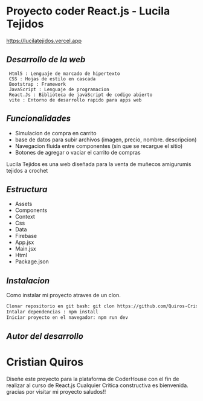# Proyecto coder React.js - Lucila Tejidos


https://lucilatejidos.vercel.app

## _Desarrollo de la web_
     Html5 : Lenguaje de marcado de hipertexto
     CSS : Hojas de estilo en cascada
     Bootstrap : Framework
     JavaScript : Lenguaje de programacion
     React.Js : Biblioteca de javaScript de codigo abierto
     vite : Entorno de desarrollo rapido para apps web
    
## _Funcionalidades_

- Simulacion de compra en carrito
- base de datos para subir archivos (imagen, precio, nombre. descripcion)
- Navegacion fluida entre componentes (sin que se recargue el sitio)
- Botones de agregar o vaciar el carrito de compras


Lucila Tejidos es una web diseñada para la venta de muñecos amigurumis tejidos a crochet

## _Estructura_


- Assets
- Components
- Context
- Css
- Data
- Firebase
- App.jsx
- Main.jsx
- Html
- Package.json


## _Instalacion_

Como instalar mi proyecto atraves de un clon.

```sh
Clonar repositorio en git bash: git clon https://github.com/Quiros-Cristian/react-57785.git
Intalar dependencias : npm install
Iniciar proyecto en el navegador: npm run dev
```

## _Autor del desarrollo_

# Cristian Quiros

Diseñe este proyecto para la plataforma de CoderHouse con el fin de realizar al curso de React.js
Cualquier Critica constructiva es bienvenida.
gracias por visitar mi proyecto saludos!!
